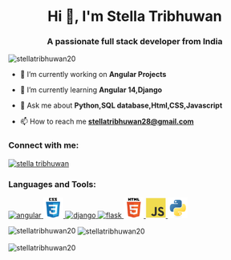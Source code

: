 <h1 align="center">Hi 👋, I'm Stella Tribhuwan</h1>
<h3 align="center">A passionate full stack developer from India</h3>

<p align="left"> <img src="https://komarev.com/ghpvc/?username=stellatribhuwan20&label=Profile%20views&color=0e75b6&style=flat" alt="stellatribhuwan20" /> </p>

- 🔭 I’m currently working on **Angular Projects**

- 🌱 I’m currently learning **Angular 14,Django**

- 💬 Ask me about **Python,SQL database,Html,CSS,Javascript**

- 📫 How to reach me **stellatribhuwan28@gmail.com**

<h3 align="left">Connect with me:</h3>
<p align="left">
<a href="https://linkedin.com/in/stella tribhuwan" target="blank"><img align="center" src="https://raw.githubusercontent.com/rahuldkjain/github-profile-readme-generator/master/src/images/icons/Social/linked-in-alt.svg" alt="stella tribhuwan" height="30" width="40" /></a>
</p>

<h3 align="left">Languages and Tools:</h3>
<p align="left"> <a href="https://angular.io" target="_blank" rel="noreferrer"> <img src="https://angular.io/assets/images/logos/angular/angular.svg" alt="angular" width="40" height="40"/> </a> <a href="https://www.w3schools.com/css/" target="_blank" rel="noreferrer"> <img src="https://raw.githubusercontent.com/devicons/devicon/master/icons/css3/css3-original-wordmark.svg" alt="css3" width="40" height="40"/> </a> <a href="https://www.djangoproject.com/" target="_blank" rel="noreferrer"> <img src="https://cdn.worldvectorlogo.com/logos/django.svg" alt="django" width="40" height="40"/> </a> <a href="https://flask.palletsprojects.com/" target="_blank" rel="noreferrer"> <img src="https://www.vectorlogo.zone/logos/pocoo_flask/pocoo_flask-icon.svg" alt="flask" width="40" height="40"/> </a> <a href="https://www.w3.org/html/" target="_blank" rel="noreferrer"> <img src="https://raw.githubusercontent.com/devicons/devicon/master/icons/html5/html5-original-wordmark.svg" alt="html5" width="40" height="40"/> </a> <a href="https://developer.mozilla.org/en-US/docs/Web/JavaScript" target="_blank" rel="noreferrer"> <img src="https://raw.githubusercontent.com/devicons/devicon/master/icons/javascript/javascript-original.svg" alt="javascript" width="40" height="40"/> </a> <a href="https://www.python.org" target="_blank" rel="noreferrer"> <img src="https://raw.githubusercontent.com/devicons/devicon/master/icons/python/python-original.svg" alt="python" width="40" height="40"/> </a> </p>

<p><img align="left" src="https://github-readme-stats.vercel.app/api/top-langs?username=stellatribhuwan20&show_icons=true&locale=en&layout=compact" alt="stellatribhuwan20" /></p>

<p>&nbsp;<img align="center" src="https://github-readme-stats.vercel.app/api?username=stellatribhuwan20&show_icons=true&locale=en" alt="stellatribhuwan20" /></p>

<p><img align="center" src="https://github-readme-streak-stats.herokuapp.com/?user=stellatribhuwan20&" alt="stellatribhuwan20" /></p>
